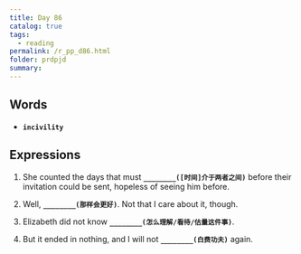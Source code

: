 ```yaml
---
title: Day 86
catalog: true
tags: 
  - reading
permalink: /r_pp_d86.html
folder: prdpjd
summary: 
---
```


## Words

-   <b data-toggle="tooltip" data-original-title="{{site.data.glossary.incivility}}">`incivility`</b>


## Expressions

1.  She counted the days that must <b data-toggle="tooltip" data-original-title="{{site.data.answers.d86_a}}">`________([时间]介于两者之间)`</b> before their invitation could be sent, hopeless of seeing him before.

2.  Well, <b data-toggle="tooltip" data-original-title="{{site.data.answers.d86_b}}">`________(那样会更好)`</b>. Not that I care about it, though.  

3.  Elizabeth did not know <b data-toggle="tooltip" data-original-title="{{site.data.answers.d86_c}}">`________(怎么理解/看待/估量这件事)`</b>.

4.  But it ended in nothing, and I will not <b data-toggle="tooltip" data-original-title="{{site.data.answers.d86_d}}">`________(白费功夫)`</b> again.  

